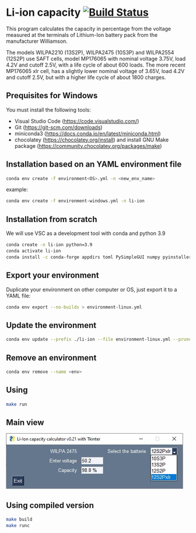 # Li-ion capacity [![Build Status](https://travis-ci.com/jgrelet/Li-Ion-capacity.svg?branch=master)](https://app.travis-ci.com/github/jgrelet/Li-Ion-capacity)

This program calculates the capacity in percentage from the voltage measured at the terminals
of Lithium-Ion battery pack from the manufacturer Williamson.

The models WILPA2210 (13S2P), WILPA2475 (10S3P) and WILPA2554 (12S2P) use SAFT cells,
model MP176065 with nominal voltage 3.75V, load 4.2V and cutoff 2.5V,
with a life cycle of about 600 loads.
The more recent MP176065 xlr cell, has a slightly lower nominal voltage of 3.65V, load 4.2V and cutoff 2.5V, but with a higher life cycle of about 1800 charges.

## Prequisites for Windows

You must install the following tools:

- Visual Studio Code (<https://code.visualstudio.com/>)
- Git (<https://git-scm.com/downloads>)
- miniconda3 (<https://docs.conda.io/en/latest/miniconda.html>)
- chocolatey (<https://chocolatey.org/install>) and install GNU Make package (<https://community.chocolatey.org/packages/make>)

## Installation based on an YAML environment file

``` bash
conda env create -f environment<OS>.yml -n <new_env_name>
```

example:

``` bash
conda env create -f environment-windows.yml -n li-ion
```

## Installation from scratch

We will use VSC as a development tool with conda and python 3.9

```sh
conda create -n li-ion python=3.9
conda activate li-ion
conda install -c conda-forge appdirs toml PySimpleGUI numpy pyinstaller

```

## Export your environment

Duplicate your environment on other computer or OS, just export it to a YAML file:

```sh
conda env export --no-builds > environment-linux.yml
```

## Update the environment

```sh
conda env update --prefix ./li-ion --file environment-linux.yml --prune
```

## Remove an environment

```sh
conda env remove --name <env>
```

## Using

```sh
make run
```


## Main view

![main window](images/main_window.jpg)

## Using compiled version

```sh
make build
make runc
```
